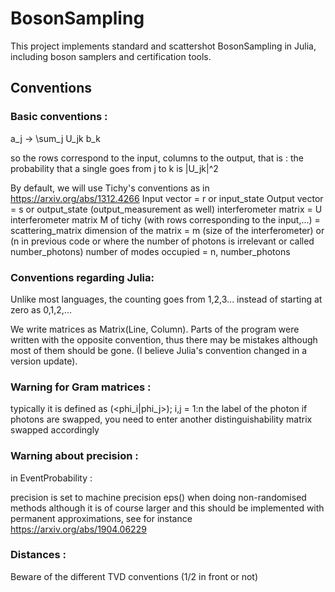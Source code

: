 # BosonSampling

This project implements standard and scattershot BosonSampling in Julia, including boson samplers and certification tools.

## Conventions

### Basic conventions :

  a_j -> \sum_j U_jk b_k

  so the rows correspond to the input, columns to the output, that is : the probability that a single goes from j to k is |U_jk|^2

  By default, we will use Tichy's conventions as in
  https://arxiv.org/abs/1312.4266
  Input vector = r or input_state
  Output vector = s or output_state (output_measurement as well)
  interferometer matrix = U
  interferometer matrix M of tichy (with rows corresponding to the input,...) = scattering_matrix
  dimension of the matrix = m (size of the interferometer) or (n in previous code
  or where the number of photons is irrelevant or called number_photons)
  number of modes occupied = n, number_photons

### Conventions regarding Julia:

  Unlike most languages, the counting goes from 1,2,3... instead of starting at
  zero as 0,1,2,...

  We write matrices as Matrix(Line, Column). Parts of the program were written
  with the opposite convention, thus there may be mistakes although most of them
  should be gone. (I believe Julia's convention changed in a version update).

### Warning for Gram matrices :

  typically it is defined as (<phi_i|phi_j>); i,j = 1:n the label of the photon
  if photons are swapped, you need to enter another distinguishability matrix
  swapped accordingly

### Warning about precision :

  in EventProbability :

  precision is set to machine precision eps() when doing non-randomised methods
  although it is of course larger and this should be implemented
  with permanent approximations, see for instance
  https://arxiv.org/abs/1904.06229

### Distances :

  Beware of the different TVD conventions (1/2 in front or not)
